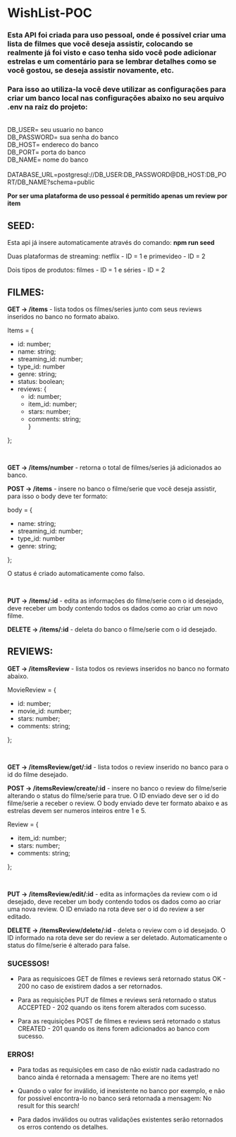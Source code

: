 # WishList-POC

### Esta API foi criada para uso pessoal, onde é possível criar uma lista de filmes que você deseja assistir, colocando se realmente já foi visto e caso tenha sido você pode adicionar estrelas e um comentário para se lembrar detalhes como se você gostou, se deseja assistir novamente, etc.

### Para isso ao utiliza-la você deve utilizar as configurações para criar um banco local nas configurações abaixo no seu arquivo .env na raiz do projeto:
<br>
    DB_USER= seu usuario no banco <br>
    DB_PASSWORD= sua senha do banco <br>
    DB_HOST= endereco do banco <br>
    DB_PORT= porta do banco <br>
    DB_NAME= nome do banco <br>
<br>
    DATABASE_URL=postgresql://DB_USER:DB_PASSWORD@DB_HOST:DB_PORT/DB_NAME?schema=public
<br>

**Por ser uma plataforma de uso pessoal é permitido apenas um review por item**

## SEED: 
Esta api já insere automaticamente através do comando:
**npm run seed**

Duas plataformas de streaming: netflix - ID = 1 e primevideo - ID = 2


Dois tipos de produtos: filmes - ID = 1  e séries - ID = 2

## FILMES:

**GET -> /items** - lista todos os filmes/series junto com seus reviews inseridos no banco no formato abaixo.

Items = { <br>
  - id: number;<br>
  - name: string; <br>
  - streaming_id: number; <br>
  - type_id: number <br>
  - genre: string; <br>
  - status: boolean;<br>
  - reviews: { <br>
      - id: number; <br>
      - item_id: number; <br>
      - stars: number;<br>
      - comments: string; <br>
  }

  
};

<br>

**GET -> /items/number** - retorna o total de filmes/series já adicionados ao banco.

**POST -> /items** - insere no banco o filme/serie que você deseja assistir, para isso o body deve ter formato:

body = { <br>
  - name: string; <br>
  - streaming_id: number; <br>
  - type_id: number <br>
  - genre: string; <br>
 
};

O status é criado automaticamente como falso.

<br>

**PUT -> /items/:id** - edita as informações do filme/serie com o id desejado, deve receber um body contendo todos os dados como ao criar um novo filme.

**DELETE -> /items/:id** - deleta do banco o filme/serie com o id desejado.

## REVIEWS:

**GET -> /itemsReview** - lista todos os reviews inseridos no banco no formato abaixo.

MovieReview = { <br>
  - id: number; <br>
  - movie_id: number; <br>
  - stars: number; <br>
  - comments: string; <br>
 
};

<br>


**GET -> /itemsReview/get/:id** - lista todos o review inserido no banco para o id do filme desejado.

**POST -> /itemsReview/create/:id** - insere no banco o review do filme/serie alterando o status do filme/serie para true. O ID enviado deve ser o id do filme/serie a receber o review. O body enviado deve ter formato abaixo e as estrelas devem ser numeros inteiros entre 1 e 5.


Review = { <br>
  - item_id: number; <br>
  - stars: number; <br>
  - comments: string; <br>
 
};

<br>


**PUT -> /itemsReview/edit/:id** - edita as informações da review com o id desejado, deve receber um body contendo todos os dados como ao criar uma nova review. O ID enviado na rota deve ser o id do review a ser editado.


**DELETE -> /itemsReview/delete/:id** - deleta o review com o id desejado. O ID informado na rota deve ser do review a ser deletado. Automaticamente o status do filme/serie é alterado para false.

### SUCESSOS!

- Para as requisicoes GET de filmes e reviews será retornado status OK - 200 no caso de existirem dados a ser retornados.

- Para as requisições PUT de filmes e reviews será retornado o status ACCEPTED - 202 quando os itens forem alterados com sucesso.

- Para as requisições POST de filmes e reviews será retornado o status CREATED - 201 quando os itens forem adicionados ao banco com sucesso.



### ERROS!

- Para todas as requisições em caso de não existir nada cadastrado no banco ainda é retornada a mensagem: There are no items yet!

- Quando o valor for inválido, id inexistente no banco por exemplo, e não for possivel encontra-lo no banco será retornada a mensagem: No result for this search!

- Para dados inválidos ou outras validações existentes serão retornados os erros contendo os detalhes.

